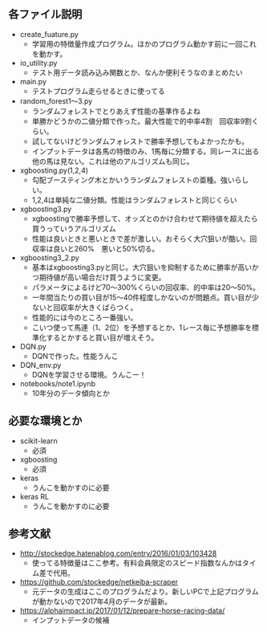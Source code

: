 ## 各ファイル説明
- create_fuature.py
    - 学習用の特徴量作成プログラム。ほかのプログラム動かす前に一回これを動かす。
- io_utility.py
    - テスト用データ読み込み関数とか、なんか便利そうなのまとめたい
- main.py
    - テストプログラム走らせるときに使ってる
- random_forest1～3.py
    - ランダムフォレストでとりあえず性能の基準作るよね
    - 単勝かどうかの二値分類で作った。最大性能で的中率4割　回収率9割くらい。
    - 試してないけどランダムフォレストで勝率予想してもよかったかも。
    - インプットデータは各馬の特徴のみ、1馬毎に分類する。同レースに出る他の馬は見ない。これは他のアルゴリズムも同じ。
- xgboosting.py(1,2,4)
    - 勾配ブースティング木とかいうランダムフォレストの亜種。強いらしい。
    - 1,2,4は単純な二値分類。性能はランダムフォレストと同じくらい
- xgboosting3.py
    - xgboostingで勝率予想して、オッズとのかけ合わせて期待値を超えたら買うっていうアルゴリズム
    - 性能は良いときと悪いときで差が激しい。おそらく大穴狙いが酷い。回収率は良いと260%　悪いと50%切る。
- xgboosting3_2.py
    - 基本はxgboosting3.pyと同じ。大穴狙いを抑制するために勝率が高いかつ期待値が高い場合だけ買うように変更。
    - パラメータによるけど70～300%くらいの回収率、的中率は20～50%。
    - 一年間当たりの買い目が15～40件程度しかないのが問題点。買い目が少ないと回収率が大きくばらつく。
    - 性能的には今のところ一番強い。
    - こいつ使って馬連（1、2位）を予想するとか、1レース毎に予想勝率を標準化するとかすると買い目が増えそう。
- DQN.py
    - DQNで作った。性能うんこ
- DQN_env.py
    - DQNを学習させる環境。うんこー！
- notebooks/note1.ipynb
    - 10年分のデータ傾向とか
    
## 必要な環境とか
- scikit-learn
    - 必須
- xgboosting
    - 必須
- keras
    - うんこを動かすのに必要
- keras RL
    - うんこを動かすのに必要

## 参考文献
- http://stockedge.hatenablog.com/entry/2016/01/03/103428
    - 使ってる特徴量はここ参考。有料会員限定のスピード指数なんかはタイム差で代用。
- https://github.com/stockedge/netkeiba-scraper
    - 元データの生成はここのプログラムだより。新しいPCで上記プログラムが動かないので2017年4月のデータが最新。
- https://alphaimpact.jp/2017/01/12/prepare-horse-racing-data/
    - インプットデータの候補